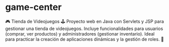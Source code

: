 # game-center
🎮 Tienda de Videojuegos 🕹️ Proyecto web en Java con Servlets y JSP para gestionar una tienda de videojuegos. Incluye funcionalidades para usuarios (comprar, ver productos) y administradores (gestionar inventario). Ideal para practicar la creación de aplicaciones dinámicas y la gestión de roles. 🚀
